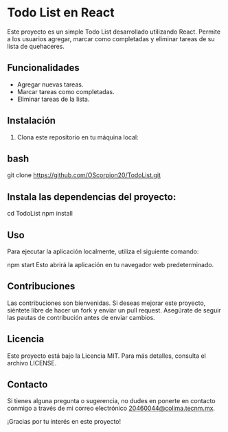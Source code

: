 # Todo List en React

Este proyecto es un simple Todo List desarrollado utilizando React. Permite a los usuarios agregar, marcar como completadas y eliminar tareas de su lista de quehaceres.

## Funcionalidades

- Agregar nuevas tareas.
- Marcar tareas como completadas.
- Eliminar tareas de la lista.

## Instalación

1. Clona este repositorio en tu máquina local:

## bash
git clone https://github.com/OScorpion20/TodoList.git

## Instala las dependencias del proyecto:

cd TodoList
npm install

## Uso
Para ejecutar la aplicación localmente, utiliza el siguiente comando:

npm start
Esto abrirá la aplicación en tu navegador web predeterminado.

## Contribuciones
Las contribuciones son bienvenidas. Si deseas mejorar este proyecto, siéntete libre de hacer un fork y enviar un pull request. Asegúrate de seguir las pautas de contribución antes de enviar cambios.

## Licencia
Este proyecto está bajo la Licencia MIT. Para más detalles, consulta el archivo LICENSE.

## Contacto
Si tienes alguna pregunta o sugerencia, no dudes en ponerte en contacto conmigo a través de mi correo electrónico 20460044@colima.tecnm.mx.

¡Gracias por tu interés en este proyecto!
